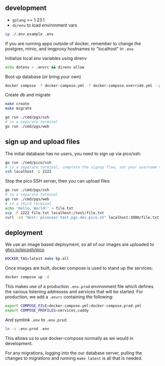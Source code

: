 ## development

- `golang` >= 1.23.1
- `direnv` to load environment vars

```bash
cp ./.env.example .env
```

If you are running apps outside of docker, remember to change the postgres, minio, and imgproxy hostnames to "localhost" in `.env`.

Initialize local env variables using direnv

```bash
echo dotenv > .envrc && direnv allow
```

Boot up database (or bring your own)

```bash
docker compose -f docker-compose.yml -f docker-compose.override.yml --profile db up -d
```

Create db and migrate

```bash
make create
make migrate
```

```bash
go run ./cmd/pgs/ssh
# in a separate terminal
go run ./cmd/pgs/web
```

## sign up and upload files

The initial database has no users, you need to sign up via pico/ssh:

```bash
go run ./cmd/pico/ssh
# in a separate terminal, complete the signup flow, set your username to "picouser"
ssh localhost -p 2222
```

Stop the pico SSH server, then you can upload files:

```bash
go run ./cmd/pgs/ssh
# in a separate terminal
go run ./cmd/pgs/web
# in a third terminal
echo 'Hello, World!' > file.txt
scp -P 2222 file.txt localhost:/test/file.txt
curl -iH "Host: picouser-test.pgs.dev.pico.sh" localhost:3000/file.txt
```

## deployment

We use an image based deployment, so all of our images are uploaded to
[ghcr.io/picosh/pico](https://github.com/picosh/pico/packages)

```bash
DOCKER_TAG=latest make bp-all
```

Once images are built, docker compose is used to stand up the services:

```bash
docker compose up -d
```

This makes use of a production `.env.prod` environment file which defines the
various listening addresses and services that will be started. For production,
we add a `.envrc` containing the following:

```bash
export COMPOSE_FILE=docker-compose.yml:docker-compose.prod.yml
export COMPOSE_PROFILES=services,caddy
```

And symlink `.env` to `.env.prod`:

```bash
ln -s .env.prod .env
```

This allows us to use docker-compose normally as we would in development.

For any migrations, logging into the our database server, pulling the changes to
migrations and running `make latest` is all that is needed.
